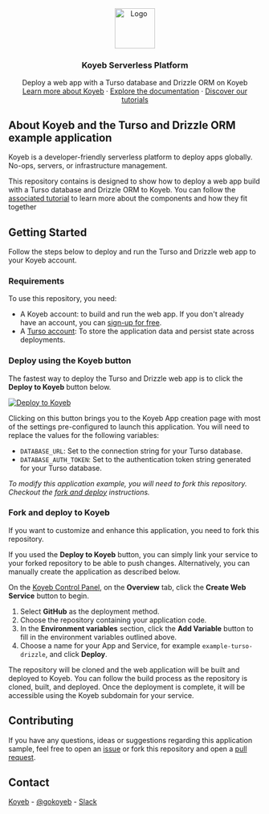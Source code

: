 <div align="center">
  <a href="https://koyeb.com">
    <img src="https://www.koyeb.com/static/images/icons/koyeb.svg" alt="Logo" width="80" height="80">
  </a>
  <h3 align="center">Koyeb Serverless Platform</h3>
  <p align="center">
    Deploy a web app with a Turso database and Drizzle ORM on Koyeb
    <br />
    <a href="https://koyeb.com">Learn more about Koyeb</a>
    ·
    <a href="https://koyeb.com/docs">Explore the documentation</a>
    ·
    <a href="https://koyeb.com/tutorials">Discover our tutorials</a>
  </p>
</div>


## About Koyeb and the Turso and Drizzle ORM example application

Koyeb is a developer-friendly serverless platform to deploy apps globally. No-ops, servers, or infrastructure management.

This repository contains is designed to show how to deploy a web app build with a Turso database and Drizzle ORM to Koyeb.  You can follow the [associated tutorial](https://www.koyeb.com/tutorials/build-and-run-a-web-app-using-turso-drizzle-orm-and-express-on-koyeb) to learn more about the components and how they fit together

## Getting Started

Follow the steps below to deploy and run the Turso and Drizzle web app to your Koyeb account.

### Requirements

To use this repository, you need:

* A Koyeb account: to build and run the web app.  If you don't already have an account, you can [sign-up for free](https://app.koyeb.com/auth/signup).
* A [Turso account](https://turso.tech/): To store the application data and persist state across deployments.

### Deploy using the Koyeb button

The fastest way to deploy the Turso and Drizzle web app is to click the **Deploy to Koyeb** button below.

[![Deploy to Koyeb](https://www.koyeb.com/static/images/deploy/button.svg)](https://app.koyeb.com/deploy?name=drizzle-turso-todo-app&type=git&repository=koyeb/example-turso-drizzle&branch=main&env[PORT]=8000&env[DATABASE_URL]=REPLACE_ME&env[DATABASE_AUTH_TOKEN]=REPLACE_ME)

Clicking on this button brings you to the Koyeb App creation page with most of the settings pre-configured to launch this application.  You will need to replace the values for the following variables:

* `DATABASE_URL`: Set to the connection string for your Turso database.
* `DATABASE_AUTH_TOKEN`: Set to the authentication token string generated for your Turso database.

_To modify this application example, you will need to fork this repository. Checkout the [fork and deploy](#fork-and-deploy-to-koyeb) instructions._

### Fork and deploy to Koyeb

If you want to customize and enhance this application, you need to fork this repository.

If you used the **Deploy to Koyeb** button, you can simply link your service to your forked repository to be able to push changes.  Alternatively, you can manually create the application as described below.

On the [Koyeb Control Panel](https://app.koyeb.com/), on the **Overview** tab, click the **Create Web Service** button to begin.

1. Select **GitHub** as the deployment method.
2. Choose the repository containing your application code.
3. In the **Environment variables** section, click the **Add Variable** button to fill in the environment variables outlined above.
4. Choose a name for your App and Service, for example `example-turso-drizzle`, and click **Deploy**.

The repository will be cloned and the web application will be built and deployed to Koyeb.  You can follow the build process as the repository is cloned, built, and deployed.  Once the deployment is complete, it will be accessible using the Koyeb subdomain for your service.

## Contributing

If you have any questions, ideas or suggestions regarding this application sample, feel free to open an [issue](//github.com/koyeb/example-turso-drizzle/issues) or fork this repository and open a [pull request](//github.com/koyeb/example-turso-drizzle/pulls).

## Contact

[Koyeb](https://www.koyeb.com) - [@gokoyeb](https://twitter.com/gokoyeb) - [Slack](http://slack.koyeb.com/)
